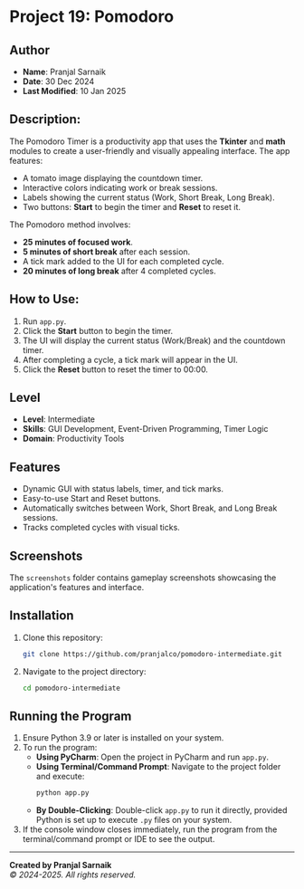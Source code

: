 # Project 19: Pomodoro

## Author
- **Name**: Pranjal Sarnaik
- **Date**: 30 Dec 2024
- **Last Modified**: 10 Jan 2025

## Description:
The Pomodoro Timer is a productivity app that uses the **Tkinter** and **math** modules to create a user-friendly and visually appealing interface. The app features:
- A tomato image displaying the countdown timer.
- Interactive colors indicating work or break sessions.
- Labels showing the current status (Work, Short Break, Long Break).
- Two buttons: **Start** to begin the timer and **Reset** to reset it.

The Pomodoro method involves:
- **25 minutes of focused work**.
- **5 minutes of short break** after each session.
- A tick mark added to the UI for each completed cycle.
- **20 minutes of long break** after 4 completed cycles.

## How to Use:
1. Run `app.py`.
2. Click the **Start** button to begin the timer.
3. The UI will display the current status (Work/Break) and the countdown timer.
4. After completing a cycle, a tick mark will appear in the UI.
5. Click the **Reset** button to reset the timer to 00:00.

## Level
- **Level**: Intermediate
- **Skills**: GUI Development, Event-Driven Programming, Timer Logic
- **Domain**: Productivity Tools

## Features
- Dynamic GUI with status labels, timer, and tick marks.
- Easy-to-use Start and Reset buttons.
- Automatically switches between Work, Short Break, and Long Break sessions.
- Tracks completed cycles with visual ticks.

## Screenshots
The `screenshots` folder contains gameplay screenshots showcasing the application's features and interface.

## Installation
1. Clone this repository:
   ```bash
   git clone https://github.com/pranjalco/pomodoro-intermediate.git
   ```

2. Navigate to the project directory:
   ```bash
   cd pomodoro-intermediate
   ```

## Running the Program
1. Ensure Python 3.9 or later is installed on your system.
2. To run the program:
   - **Using PyCharm**: Open the project in PyCharm and run `app.py`.
   - **Using Terminal/Command Prompt**: Navigate to the project folder and execute:
     ```bash
     python app.py
     ```
   - **By Double-Clicking**: Double-click `app.py` to run it directly, provided Python is set up to execute `.py` files on your system.
3. If the console window closes immediately, run the program from the terminal/command prompt or IDE to see the output.

---
**Created by Pranjal Sarnaik**  
*© 2024-2025. All rights reserved.*

